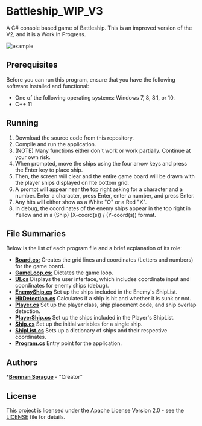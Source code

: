 # Battleship_WIP_V3
A C# console based game of Battleship. This is an improved version of the V2, and it is a Work In Progress.

![example](Reference/example.png)

## Prerequisites
Before you can run this program, ensure that you have the following software installed and functional:
* One of the following operating systems: Windows 7, 8, 8.1, or 10.
* C++ 11

## Running
1. Download the source code from this repository.
2. Compile and run the application.
3. (NOTE) Many functions either don't work or work partially. Continue at your own risk.
4. When prompted, move the ships using the four arrow keys and press the Enter key to place ship.
5. Then, the screen will clear and the entire game board will be drawn with the player ships displayed on hte bottom grid.
6. A prompt will appear near the top right asking for a character and a number. Enter a character, press Enter, enter a number, and press Enter.
7. Any hits will either show as a White "O" or a Red "X".
8. In debug, the coordinates of the enemy ships appear in the top right in Yellow and in a (Ship) (X-coord(s)) / (Y-coord(s)) format. 

## File Summaries
Below is the list of each program file and a brief ecplanation of its role:
* [__Board.cs:__](Board.cs) Creates the grid lines and coordinates (Letters and numbers) for the game board.
* [__GameLoop.cs:__](GameLoop.cs) Dictates the game loop.
* [__UI.cs__](UI.cs) Displays the user interface, which includes coordinate input and coordinates for enemy ships (debug).
* [__EnemyShip.cs__](EnemyShip.cs) Set up the ships included in the Enemy's ShipList.
* [__HitDetection.cs__](HitDetection.cs) Calculates if a ship is hit and whether it is sunk or not.
* [__Player.cs__](Player.cs) Set up the player class, ship placement code, and ship overlap detection.
* [__PlayerShip.cs__](PlayerShip.cs) Set up the ships included in the Player's ShipList.
* [__Ship.cs__](Ship.cs) Set up the initial variables for a single ship.
* [__ShipList.cs__](ShipList.cs) Sets up a dictionary of ships and their respective coordinates.
* [__Program.cs__](Program.cs) Entry point for the application.

## Authors
*[**Brennan Sprague**](https://github.com/b-Sprague) - "Creator"

## License
This project is licensed under the Apache License Version 2.0 - see the [LICENSE](LICENSE) file for details.

